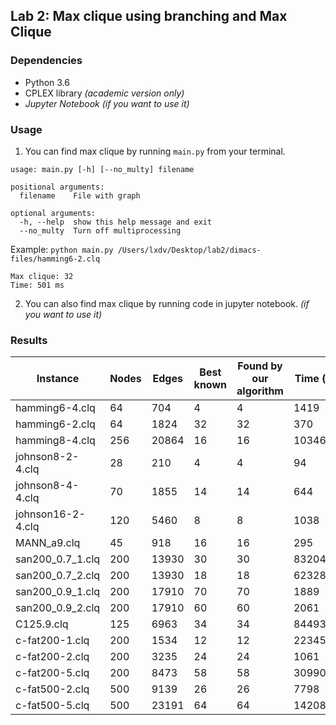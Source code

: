 ## Lab 2: Max clique using branching and Max Clique

### Dependencies

- Python 3.6
- CPLEX library *(academic version only)*
- *Jupyter Notebook (if you want to use it)*


### Usage

1. You can find max clique by running `main.py` from your terminal.

```
usage: main.py [-h] [--no_multy] filename

positional arguments:
  filename    File with graph

optional arguments:
  -h, --help  show this help message and exit
  --no_multy  Turn off multiprocessing
```

Example:
`python main.py /Users/lxdv/Desktop/lab2/dimacs-files/hamming6-2.clq `
```
Max clique: 32
Time: 501 ms
```
  
2. You can also find max clique by running code in jupyter notebook. *(if you want to use it)*

### Results 

Instance|Nodes|Edges|Best known|Found by our algorithm|Time (ms)
---|---|---|---|---|---
hamming6-4.clq|64|704|4|4|1419
hamming6-2.clq|64|1824|32|32|370
hamming8-4.clq|256|20864|16|16|1034637
johnson8-2-4.clq|28|210|4|4|94
johnson8-4-4.clq|70|1855|14|14|644
johnson16-2-4.clq|120|5460|8|8|1038
MANN_a9.clq|45|918|16|16|295
san200_0.7_1.clq|200|13930|30|30|83204
san200_0.7_2.clq|200|13930|18|18|623280
san200_0.9_1.clq|200|17910|70|70|1889
san200_0.9_2.clq|200|17910|60|60|2061
C125.9.clq|125|6963|34|34|84493007
c-fat200-1.clq|200|1534|12|12|22345
c-fat200-2.clq|200|3235|24|24|1061
c-fat200-5.clq|200|8473|58|58|30990
c-fat500-2.clq|500|9139|26|26|7798
c-fat500-5.clq|500|23191|64|64|142082
